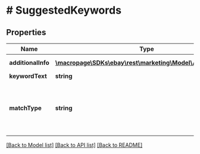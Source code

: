 # # SuggestedKeywords

## Properties

Name | Type | Description | Notes
------------ | ------------- | ------------- | -------------
**additionalInfo** | [**\macropage\SDKs\ebay\rest\marketing\Model\AdditionalInfo[]**](AdditionalInfo.md) | A container for the additional information and compiled insight data for suggested keywords. | [optional]
**keywordText** | **string** | The text for the keyword. | [optional]
**matchType** | **string** | A field that defines the match type for the keyword.&lt;br /&gt;&lt;br /&gt;&lt;b&gt;Valid Values:&lt;/b&gt;&lt;ul&gt;&lt;li&gt;&lt;code&gt;BROAD&lt;/code&gt;&lt;/li&gt;&lt;li&gt;&lt;code&gt;EXACT&lt;/code&gt;&lt;/li&gt;&lt;li&gt;&lt;code&gt;PHRASE&lt;/code&gt;&lt;/li&gt;&lt;/ul&gt; For implementation help, refer to &lt;a href&#x3D;&#39;https://developer.ebay.com/api-docs/sell/marketing/types/pls:MatchTypeEnum&#39;&gt;eBay API documentation&lt;/a&gt; | [optional]

[[Back to Model list]](../../README.md#models) [[Back to API list]](../../README.md#endpoints) [[Back to README]](../../README.md)
